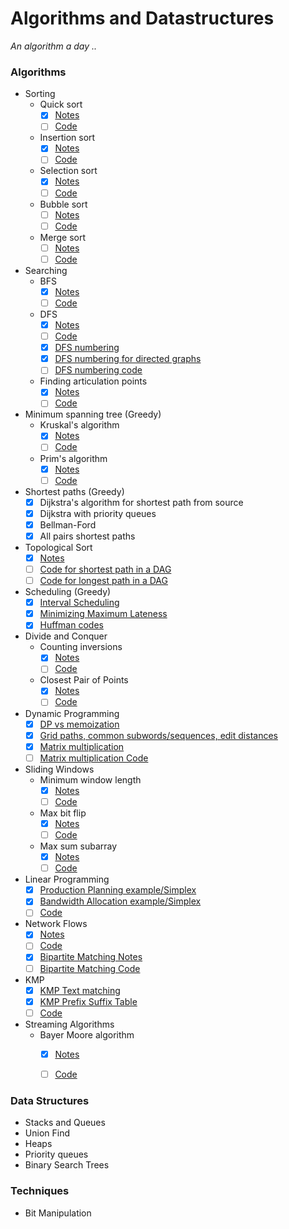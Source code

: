 # Algorithms and Datastructures
_An algorithm a day .._  


### Algorithms 

* Sorting
  - Quick sort
    - [x] [Notes](Algorithms/Sorting/Quick_sort.pdf)
    - [ ] [Code](Algorithms/Sorting/Quick_sort.py)  
  - Insertion sort  
    - [x] [Notes](Algorithms/Sorting/Insertion_sort.pdf)  
    - [ ] [Code](Algorithms/Sorting/Insertion_sort.py)    
  - Selection sort  
    - [x] [Notes](Algorithms/Sorting/Selection_sort.pdf)  
    - [ ] [Code](Algorithms/Sorting/Selection_sort.py)    
  - Bubble sort
    - [ ] [Notes](Algorithms/Sorting/Bubble_sort.pdf)  
    - [ ] [Code](Algorithms/Sorting/Bubble_sort.py)      
  - Merge sort
    - [ ] [Notes](Algorithms/Sorting/Merge_sort.pdf)  
    - [ ] [Code](Algorithms/Sorting/Merge_sort.py)
    
* Searching  
  - BFS 
    - [x] [Notes](Algorithms/BFS/BFS.pdf)  
    - [ ] [Code](Algorithms/BFS/BFS.py)
  - DFS  
    - [x] [Notes](Algorithms/DFS/DFS.pdf)
    - [ ] [Code](Algorithms/DFS/DFS.py)
    - [x] [DFS numbering](Algorithms/DFS/DFS_numbering.pdf)
    - [x] [DFS numbering for directed graphs](Algorithms/DFS/DFS_numbering_for_directed_graphs.pdf)
    - [ ] [DFS numbering code](Algorithms/DFS/DFS_numbering.py)
  - Finding articulation points
    - [x] [Notes](Algorithms/ArticulationPoints/Articulation_points.pdf)  
    - [ ] [Code](Algorithms/ArticulationPoints/Articulation_points.py)

* Minimum spanning tree (Greedy)
  - Kruskal's algorithm
    - [x] [Notes](Algorithms/MinimumSpanningTree/Kruskal/Kruskal_algorithm.pdf)
    - [ ] [Code](Algorithms/MinimumSpanningTree/Kruskal/Kruskal.py)
  - Prim's algorithm  
    - [x] [Notes](Algorithms/MinimumSpanningTree/Prim/Prim_algorithm.pdf)
    - [ ] [Code](Algorithms/MinimumSpanningTree/Prim/Prim.py) 

* Shortest paths (Greedy)
  - [x] Dijkstra's algorithm for shortest path from source
  - [x] Dijkstra with priority queues
  - [x] Bellman-Ford
  - [x] All pairs shortest paths
   
* Topological Sort
  - [x] [Notes](Algorithms/TopologicalSort/SortingDAG.pdf)
  - [ ] [Code for shortest path in a DAG](Algorithms/TopologicalSort/shortest_path_in_dag.py)
  - [ ] [Code for longest path in a DAG](Algorithms/TopologicalSort/longest_path_in_dag.py)

* Scheduling (Greedy)
  - [x] [Interval Scheduling](Algorithms/Scheduling/Interval_scheduling.pdf)
  - [x] [Minimizing Maximum Lateness](Algorithms/Scheduling/Minimizing_max_lateness.pdf)
  - [x] [Huffman codes](Algorithms/HuffmanCodes/Huffman_codes.pdf) 

* Divide and Conquer
  - Counting inversions  
    - [x] [Notes](Algorithms/DivideConquer/DivideConquer_inversions.pdf)  
    - [ ] [Code](Algorithms/DivideConquer/DivideConquer_inversions.py)
  - Closest Pair of Points  
    - [x] [Notes](Algorithms/DivideConquer/DivideConquer_closestpairofpoints.pdf)  
    - [ ] [Code](Algorithms/DivideConquer/DivideConquer_closestpairofpoints.py) 
    
* Dynamic Programming
   - [x] [DP vs memoization](Algorithms/DynamicProgramming/DPvsMemoization.pdf)
   - [x] [Grid paths, common subwords/sequences, edit distances](Algorithms/DynamicProgramming/DP_problems.pdf)
   - [x] [Matrix multiplication](Algorithms/DynamicProgramming/Matrix_multiplication.pdf)
   - [ ] [Matrix multiplication Code](Algorithms/DynamicProgramming/Matrix_multiplication.py)

* Sliding Windows  
  - Minimum window length
    - [x] [Notes](Algorithms/SlidingWindow/MinimumWindowLength.pdf)
    - [ ] [Code](Algorithms/SlidingWindow/MinimumWindowLength.py)
  - Max bit flip
    - [x] [Notes](Algorithms/SlidingWindow/BitFlip.pdf)
    - [ ] [Code](Algorithms/SlidingWindow/MinimumWindowLength.py)
  - Max sum subarray
    - [x] [Notes](Algorithms/SlidingWindow/MaxSumSubarray.pdf)
    - [ ] [Code](Algorithms/SlidingWindow/MinimumWindowLength.py)
   
* Linear Programming 
  - [x] [Production Planning example/Simplex](Algorithms/LinearProgramming/LP-ProductionPlanning_example.pdf)
  - [x] [Bandwidth Allocation example/Simplex](Algorithms/LinearProgramming/LP-BandwidthAllocation_example.pdf)
  - [ ] [Code](Algorithms/LinearProgramming/LP.py)
   
* Network Flows  
  - [x] [Notes](Algorithms/LinearProgramming/NetworkFlows/NetworkFlows.pdf)  
  - [ ] [Code](Algorithms/LinearProgramming/NetworkFlows/NetworkFlows.py)
  - [x] [Bipartite Matching Notes](Algorithms/LinearProgramming/NetworkFlows/BipartiteMatching.pdf)
  - [ ] [Bipartite Matching Code](Algorithms/LinearProgramming/NetworkFlows/BipartiteMatching.py)
 
* KMP 
  - [x] [KMP Text matching](Algorithms/KMP/KMP-textmatching.pdf)   
  - [x] [KMP Prefix Suffix Table](Algorithms/KMP/KMP-prefix_suffix_table.pdf)  
  - [ ] [Code](Algorithms/KMP/KMP.py)   
    
* Streaming Algorithms
  - Bayer Moore algorithm
    - [x] [Notes](Algorithms/StreamingAlgorithms/BayerMoore.pdf)
    - [ ] [Code](Algorithms/StreamingAlgorithms/BayerMoore.py)
   
 




### Data Structures

* Stacks and Queues
* Union Find 
* Heaps
* Priority queues
* Binary Search Trees



### Techniques

* Bit Manipulation




